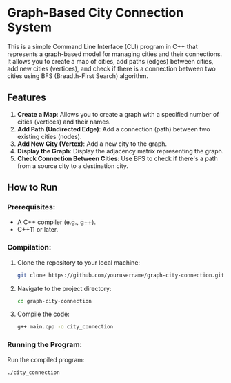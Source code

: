 # Graph-Based City Connection System

This is a simple Command Line Interface (CLI) program in C++ that represents a graph-based model for managing cities and their connections. It allows you to create a map of cities, add paths (edges) between cities, add new cities (vertices), and check if there is a connection between two cities using BFS (Breadth-First Search) algorithm.

## Features

1. **Create a Map**: Allows you to create a graph with a specified number of cities (vertices) and their names.
2. **Add Path (Undirected Edge)**: Add a connection (path) between two existing cities (nodes).
3. **Add New City (Vertex)**: Add a new city to the graph.
4. **Display the Graph**: Display the adjacency matrix representing the graph.
5. **Check Connection Between Cities**: Use BFS to check if there's a path from a source city to a destination city.

## How to Run

### Prerequisites:
- A C++ compiler (e.g., g++).
- C++11 or later.

### Compilation:
1. Clone the repository to your local machine:
    ```bash
    git clone https://github.com/yourusername/graph-city-connection.git
    ```

2. Navigate to the project directory:
    ```bash
    cd graph-city-connection
    ```

3. Compile the code:
    ```bash
    g++ main.cpp -o city_connection
    ```

### Running the Program:
Run the compiled program:
```bash
./city_connection
